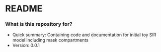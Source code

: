 # README #

### What is this repository for? ###

* Quick summary: Containing code and documentation for initial toy SIR model including mask compartments
* Version: 0.0.1
